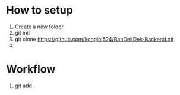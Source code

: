 # How to setup
1. Create a new folder
2. git init
3. git clone https://github.com/konglol524/BanDekDek-Backend.git
4. 



# Workflow
1. git add .
